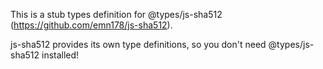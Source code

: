 This is a stub types definition for @types/js-sha512 (https://github.com/emn178/js-sha512).

js-sha512 provides its own type definitions, so you don't need @types/js-sha512 installed!